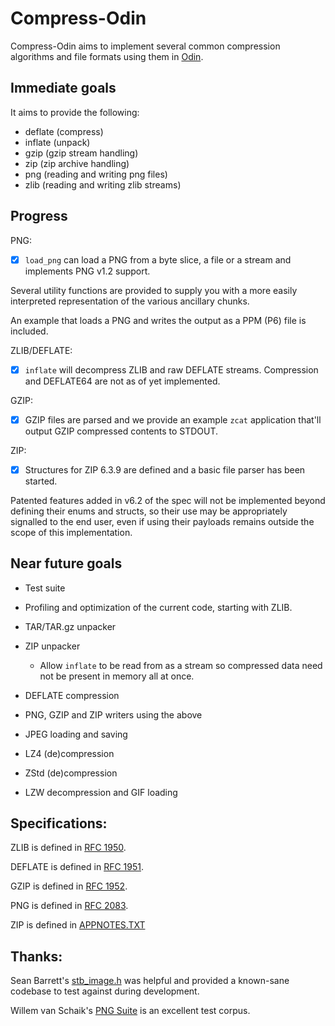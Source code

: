 # Compress-Odin

Compress-Odin aims to implement several common compression algorithms and file formats using them in [Odin](https://github.com/odin-lang/Odin).

## Immediate goals
It aims to provide the following:
- deflate (compress)
- inflate (unpack)
- gzip    (gzip stream handling)
- zip     (zip archive handling)
- png     (reading and writing png files)
- zlib    (reading and writing zlib streams)

## Progress
PNG:
- [X] `load_png` can load a PNG from a byte slice, a file or a stream and implements PNG v1.2 support.

Several utility functions are provided to supply you with a more easily interpreted representation of the various ancillary chunks.

An example that loads a PNG and writes the output as a PPM (P6) file is included.

ZLIB/DEFLATE:
- [X] `inflate` will decompress ZLIB and raw DEFLATE streams. Compression and DEFLATE64 are not as of yet implemented.

GZIP:
- [x] GZIP files are parsed and we provide an example `zcat` application that'll output GZIP compressed contents to STDOUT.

ZIP:
- [x] Structures for ZIP 6.3.9 are defined and a basic file parser has been started.

Patented features added in v6.2 of the spec will not be implemented beyond defining their enums and structs,
so their use may be appropriately signalled to the end user, even if using their payloads remains outside the scope of this implementation.

## Near future goals
- Test suite
- Profiling and optimization of the current code, starting with ZLIB.

- TAR/TAR.gz unpacker
- ZIP unpacker
   - Allow `inflate` to be read from as a stream so compressed data need not be present in memory all at once.
- DEFLATE compression
- PNG, GZIP and ZIP writers using the above
- JPEG loading and saving
- LZ4 (de)compression
- ZStd (de)compression
- LZW decompression and GIF loading


## Specifications:
ZLIB is defined in [RFC 1950](https://tools.ietf.org/html/rfc1950).

DEFLATE is defined in [RFC 1951](https://tools.ietf.org/html/rfc1951).

GZIP    is defined in [RFC 1952](https://tools.ietf.org/html/rfc1952).

PNG     is defined in [RFC 2083](https://tools.ietf.org/html/rfc2083).

ZIP     is defined in [APPNOTES.TXT](https://pkware.cachefly.net/webdocs/casestudies/APPNOTE.TXT)

## Thanks:
Sean Barrett's [stb_image.h](https://github.com/nothings/stb) was helpful and provided a known-sane codebase to test against during development.

Willem van Schaik's [PNG Suite](http://www.schaik.com/pngsuite) is an excellent test corpus.